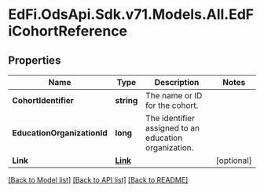 # EdFi.OdsApi.Sdk.v71.Models.All.EdFiCohortReference

## Properties

Name | Type | Description | Notes
------------ | ------------- | ------------- | -------------
**CohortIdentifier** | **string** | The name or ID for the cohort. | 
**EducationOrganizationId** | **long** | The identifier assigned to an education organization. | 
**Link** | [**Link**](Link.md) |  | [optional] 

[[Back to Model list]](../README.md#documentation-for-models) [[Back to API list]](../README.md#documentation-for-api-endpoints) [[Back to README]](../README.md)

